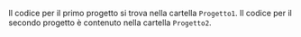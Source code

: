 Il codice per il primo progetto si trova nella cartella `Progetto1`.
Il codice per il secondo progetto è contenuto nella cartella `Progetto2`.
